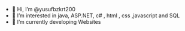 - 👋 Hi, I’m @yusufbzkrt200
- 👀 I’m interested in java, ASP.NET, c# , html , css ,javascript and SQL
- 🌱 I’m currently developing Websites

<!---
yusufbzkrt200/yusufbzkrt200 is a ✨ special ✨ repository because its `README.md` (this file) appears on your GitHub profile.
You can click the Preview link to take a look at your changes.
--->
